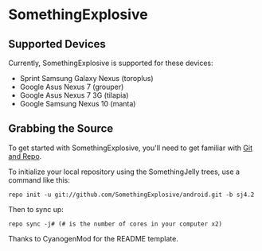 SomethingExplosive
==================

Supported Devices
-----------------

Currently, SomethingExplosive is supported for these devices:
* Sprint Samsung Galaxy Nexus (toroplus)
* Google Asus Nexus 7 (grouper)
* Google Asus Nexus 7 3G (tilapia)
* Google Samsung Nexus 10 (manta)

Grabbing the Source
-------------------

To get started with SomethingExplosive, you'll need to get
familiar with [Git and Repo](http://source.android.com/source/using-repo.html).

To initialize your local repository using the SomethingJelly trees, use a command like this:

    repo init -u git://github.com/SomethingExplosive/android.git -b sj4.2

Then to sync up:

    repo sync -j# (# is the number of cores in your computer x2)

Thanks to CyanogenMod for the README template.
